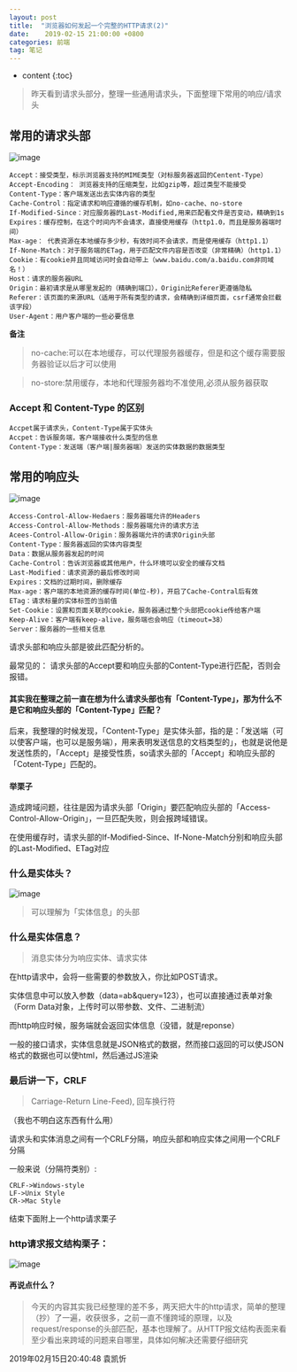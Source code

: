 ```yaml
---
layout: post
title:  "浏览器如何发起一个完整的HTTP请求(2)"
date:    2019-02-15 21:00:00 +0800
categories: 前端
tag: 笔记
---
```


* content
{:toc}


> 昨天看到请求头部分，整理一些通用请求头，下面整理下常用的响应/请求头

## 常用的请求头部
![image](https://ws3.sinaimg.cn/large/006tKfTcgy1g07d0evn94j30h807u3yq.jpg)
```
Accept：接受类型，标示浏览器支持的MIME类型（对标服务器返回的Centent-Type）
Accept-Encoding： 浏览器支持的压缩类型，比如gzip等，超过类型不能接受
Content-Type：客户端发送出去实体内容的类型
Cache-Control：指定请求和响应遵循的缓存机制，如no-cache、no-store
If-Modified-Since：对应服务器的Last-Modified,用来匹配看文件是否变动，精确到1s
Expires：缓存控制，在这个时间内不会请求，直接使用缓存（http1.0，而且是服务器端时间）
Max-age： 代表资源在本地缓存多少秒，有效时间不会请求，而是使用缓存（http1.1）
If-None-Match：对于服务端的ETag，用于匹配文件内容是否改变（非常精确）（http1.1）
Cookie：有cookie并且同域访问时会自动带上（www.baidu.com/a.baidu.com非同域名！）
Host：请求的服务器URL
Origin：最初请求是从哪里发起的（精确到端口），Origin比Referer更遵循隐私
Referer：该页面的来源URL（适用于所有类型的请求，会精确到详细页面，csrf通常会拦截该字段）
User-Agent：用户客户端的一些必要信息
```
**备注**

> no-cache:可以在本地缓存，可以代理服务器缓存，但是和这个缓存需要服务器验证以后才可以使用

> no-store:禁用缓存，本地和代理服务器均不准使用,必须从服务器获取

### Accept 和 Content-Type 的区别
```
Accpet属于请求头，Content-Type属于实体头
Accpet：告诉服务端，客户端接收什么类型的信息
Content-Type：发送端（客户端|服务器端）发送的实体数据的数据类型
``` 

## 常用的响应头
![image](https://ws4.sinaimg.cn/large/006tKfTcgy1g07d2tzlz5j30gq08zglu.jpg)
```
Access-Control-Allow-Hedaers：服务器端允许的Headers
Access-Control-Allow-Methods：服务器端允许的请求方法
Acees-Control-Allow-Origin：服务器端允许的请求Origin头部
Content-Type：服务器返回的实体内容类型
Data：数据从服务器发起的时间
Cache-Control：告诉浏览器或其他用户，什么环境可以安全的缓存文档
Last-Modified：请求资源的最后修改时间
Expires：文档的过期时间，删除缓存
Max-age：客户端的本地资源的缓存时间(单位-秒)，开启了Cache-Contral后有效
ETag：请求标量的实体标签的当前值
Set-Cookie：设置和页面关联的cookie，服务器通过整个头部把cookie传给客户端
Keep-Alive：客户端有keep-alive，服务端也会响应（timeout=38）
Server：服务器的一些相关信息
```
请求头部和响应头部是彼此匹配分析的。

最常见的：
请求头部的Accept要和响应头部的Content-Type进行匹配，否则会报错。
#### 其实我在整理之前一直在想为什么请求头部也有「Content-Type」，那为什么不是它和响应头部的「Content-Type」匹配？
后来，我整理的时候发现，「Content-Type」是实体头部，指的是：「发送端（可以使客户端，也可以是服务端），用来表明发送信息的文档类型的」，也就是说他是发送性质的，「Accept」是接受性质，so请求头部的「Accept」和响应头部的「Cotent-Type」匹配的。

#### 举栗子
造成跨域问题，往往是因为请求头部「Origin」要匹配响应头部的「Access-Control-Allow-Origin」，一旦匹配失败，则会报跨域错误。

在使用缓存时，请求头部的If-Modified-Since、If-None-Match分别和响应头部的Last-Modified、ETag对应

### 什么是实体头？
![image](https://ws2.sinaimg.cn/large/006tKfTcgy1g07d19zojoj30h00abmxi.jpg)

> 可以理解为「实体信息」的头部

### 什么是实体信息？

> 消息实体分为响应实体、请求实体

在http请求中，会将一些需要的参数放入，你比如POST请求。

实体信息中可以放入参数（data=ab&query=123），也可以直接通过表单对象（Form Data对象，上传时可以带参数、文件、二进制流）

而http响应时候，服务端就会返回实体信息（没错，就是reponse）

一般的接口请求，实体信息就是JSON格式的数据，然而接口返回的可以使JSON格式的数据也可以使html，然后通过JS渲染

### 最后讲一下，CRLF

> Carriage-Return Line-Feed), 回车换行符

（我也不明白这东西有什么用）

请求头和实体消息之间有一个CRLF分隔，响应头部和响应实体之间用一个CRLF分隔

一般来说（分隔符类别）:
```
CRLF->Windows-style
LF->Unix Style
CR->Mac Style
```
结束下面附上一个http请求栗子

### http请求报文结构栗子：
![image](https://ws3.sinaimg.cn/large/006tKfTcgy1g07e2c2i61j30gk0m80uo.jpg)

#### 再说点什么？

> 今天的内容其实我已经整理的差不多，两天把大牛的http请求，简单的整理（抄）了一遍，收获很多，之前一直不懂跨域的原理，以及request/response的头部匹配，基本也理解了。从HTTP报文结构表面来看至少看出来跨域的问题来自哪里，具体如何解决还需要仔细研究


2019年02月15日20:40:48
袁凯忻